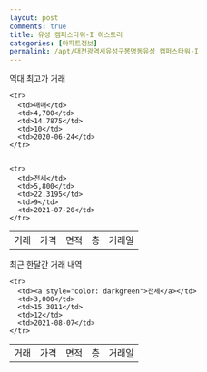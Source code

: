 ```yaml
---
layout: post
comments: true
title: 유성 캠퍼스타워-I 히스토리
categories: [아파트정보]
permalink: /apt/대전광역시유성구봉명동유성 캠퍼스타워-I
---
```


역대 최고가 거래
<table class="sortable">
    <tr>
      <td>거래</td>
      <td>가격</td>
      <td>면적</td>
      <td>층</td>
      <td>거래일</td>
    </tr>
    
    <tr>
      <td>매매</td>
      <td>4,700</td>
      <td>14.7875</td>
      <td>10</td>
      <td>2020-06-24</td>
    </tr>
        
    
    <tr>
      <td>전세</td>
      <td>5,800</td>
      <td>22.3195</td>
      <td>9</td>
      <td>2021-07-20</td>
    </tr>
        
    
</table>

최근 한달간 거래 내역

<font size='small'>
<table class="sortable">
    <tr>
      <td>거래</td>
      <td>가격</td>
      <td>면적</td>
      <td>층</td>
      <td>거래일</td>
    </tr>

    <tr>
      <td><a style="color: darkgreen">전세</a></td>
      <td>3,000</td>
      <td>15.3011</td>
      <td>12</td>
      <td>2021-08-07</td>
    </tr>
      
</table>
</font>

